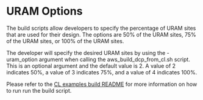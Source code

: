# URAM Options

The build scripts allow developers to specify the percentage of URAM sites that are used for their design. The options are 50% of the URAM sites, 75% of the URAM sites, or 100% of the URAM sites.

The developer will specify the desired URAM sites by using the -uram_option argument when calling the aws_build_dcp_from_cl.sh script.  This is an optional argument and the default value is 2. A value of 2 indicates 50%, a value of 3 indicates 75%, and a value of 4 indicates 100%. 

Please refer to the [CL examples build README](../common/shell_v071417d3/new_cl_template/build/README.md) for more information on how to run run the build script.

